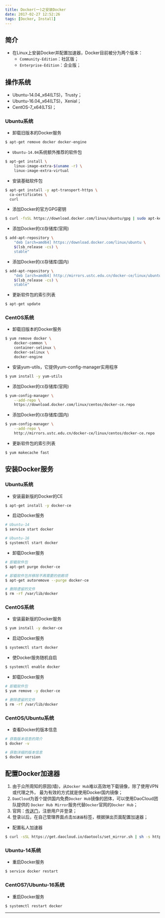 ```yaml
---
title: Docker(一)之安装Docker
date: 2017-02-27 12:52:26
tags: [Docker, Install]
---
```


## 简介
+ 在Linux上安装Docker并配置加速器，Docker目前被分为两个版本：
    + `Community-Edition`：社区版；
    + `Enterprise-Edition`：企业版；

## 操作系统
+ Ubuntu-14.04_x64(LTS)，Trusty；
+ Ubuntu-16.04_x64(LTS)，Xenial；
+ CentOS-7_x64(LTS)；

<!-- more -->

### Ubuntu系统

+ 卸载旧版本的Docker服务

```bash
$ apt-get remove docker docker-engine
```

+ `Ubuntu-14.04`系统额外推荐的软件包

```bash
$ apt-get install \
    linux-image-extra-$(uname -r) \
    linux-image-extra-virtual
```

+ 安装基础软件包

```bash
$ apt-get install -y apt-transport-https \
  ca-certificates \
  curl
```

+ 添加Docker的官方GPG密钥

```bash
$ curl -fsSL https://download.docker.com/linux/ubuntu/gpg | sudo apt-key add -
```

+ 添加Docker的`CE`存储库(官网)

```bash
$ add-apt-repository \
    "deb [arch=amd64] https://download.docker.com/linux/ubuntu \
    $(lsb_release -cs) \
    stable"
```

+ 添加Docker的`CE`存储库(国内)

```bash
$ add-apt-repository \
    "deb [arch=amd64] http://mirrors.ustc.edu.cn/docker-ce/linux/ubuntu \
    $(lsb_release -cs) \
    stable"
```

+ 更新软件包的索引列表

```bash
$ apt-get update
```

### CentOS系统

+ 卸载旧版本的Docker服务

```bash
$ yum remove docker \
    docker-common \
    container-selinux \
    docker-selinux \
    docker-engine
```

+ 安装yum-utils，它提供yum-config-manager实用程序

```bash
$ yum install -y yum-utils
```

+ 添加Docker的`CE`存储库(官网)

```bash
$ yum-config-manager \
    --add-repo \
    https://download.docker.com/linux/centos/docker-ce.repo
```

+ 添加Docker的`CE`存储库(国内)

```bash
$ yum-config-manager \
    --add-repo \
    http://mirrors.ustc.edu.cn/docker-ce/linux/centos/docker-ce.repo
```

+ 更新软件包的索引列表

```bash
$ yum makecache fast
```

## 安装Docker服务

### Ubuntu系统

+ 安装最新版的Docker的CE

```bash
$ apt-get install -y docker-ce
```

+ 启动Docker服务

```bash
# Ubuntu-14
$ service start docker

# Ubuntu-16
$ systemctl start docker
```

+ 卸载Docker服务

```bash
# 卸载软件包
$ apt-get purge docker-ce

# 卸载软件包并移除不再需要的依赖项
$ apt-get autoremove --purge docker-ce

# 删除遗留的文件
$ rm -rf /var/lib/docker
```

### CentOS系统

+ 安装最新版的Docker服务

```bash
$ yum install -y docker-ce
```

+ 启动Docker服务

```bash
$ systemctl start docker
```

+ 使Docker服务随机自启

```bash
$ systemctl enable docker
```

+ 卸载Docker服务

```bash
# 卸载软件包
$ yum remove -y docker-ce

# 删除遗留的文件
$ rm -rf /var/lib/docker
```

### CentOS/Ubuntu系统

+ 查看Docker的版本信息

```bash
# 获取版本信息的简介
$ docker -v

# 获取详细的版本信息
$ docker version
```

## 配置Docker加速器
1. 由于众所周知的原因(墙)，从`Docker Hub`难以高效地下载镜像，除了使用VPN或代理之外，
最为有效的方式就是使用Docker国内镜像；
2. `DaoCloud`为首个提供国内免费`Docker Hub`镜像的团体，可以使用DaoCloud团队提供的
`Docker Hub Mirror`服务代替`Docker`官网的`Docker Hub`；
3. 官网：[传送门](https://www.daocloud.io/)，注册用户并登录；
4. 登录以后，在自己管理界面点击`加速器`标签，根据弹出页面配置加速器；
+ 配置私人加速器

```bash
$ curl -sSL https://get.daocloud.io/daotools/set_mirror.sh | sh -s http://6bdc63e3.m.daocloud.io
```
### Ubuntu-14系统

+ 重启Docker服务

```bash
$ service docker restart
```

### CentOS7/Ubuntu-16系统

+ 重启Docker服务

```bash
$ systemctl restart docker
```

***
